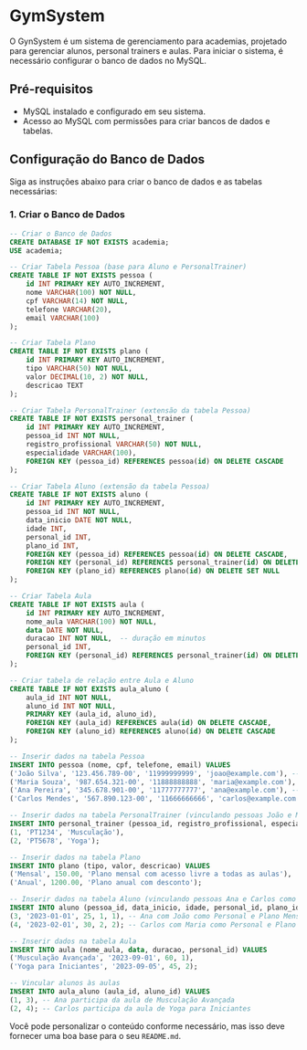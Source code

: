 # GymSystem

O GynSystem é um sistema de gerenciamento para academias, projetado para gerenciar alunos, personal trainers e aulas. Para iniciar o sistema, é necessário configurar o banco de dados no MySQL. 

## Pré-requisitos

- MySQL instalado e configurado em seu sistema.
- Acesso ao MySQL com permissões para criar bancos de dados e tabelas.

## Configuração do Banco de Dados

Siga as instruções abaixo para criar o banco de dados e as tabelas necessárias:

### 1. Criar o Banco de Dados

```sql
-- Criar o Banco de Dados
CREATE DATABASE IF NOT EXISTS academia;
USE academia;

-- Criar Tabela Pessoa (base para Aluno e PersonalTrainer)
CREATE TABLE IF NOT EXISTS pessoa (
    id INT PRIMARY KEY AUTO_INCREMENT,
    nome VARCHAR(100) NOT NULL,
    cpf VARCHAR(14) NOT NULL,
    telefone VARCHAR(20),
    email VARCHAR(100)
);

-- Criar Tabela Plano
CREATE TABLE IF NOT EXISTS plano (
    id INT PRIMARY KEY AUTO_INCREMENT,
    tipo VARCHAR(50) NOT NULL,
    valor DECIMAL(10, 2) NOT NULL,
    descricao TEXT
);

-- Criar Tabela PersonalTrainer (extensão da tabela Pessoa)
CREATE TABLE IF NOT EXISTS personal_trainer (
    id INT PRIMARY KEY AUTO_INCREMENT,
    pessoa_id INT NOT NULL,
    registro_profissional VARCHAR(50) NOT NULL,
    especialidade VARCHAR(100),
    FOREIGN KEY (pessoa_id) REFERENCES pessoa(id) ON DELETE CASCADE
);

-- Criar Tabela Aluno (extensão da tabela Pessoa)
CREATE TABLE IF NOT EXISTS aluno (
    id INT PRIMARY KEY AUTO_INCREMENT,
    pessoa_id INT NOT NULL,
    data_inicio DATE NOT NULL,
    idade INT,
    personal_id INT,
    plano_id INT,
    FOREIGN KEY (pessoa_id) REFERENCES pessoa(id) ON DELETE CASCADE,
    FOREIGN KEY (personal_id) REFERENCES personal_trainer(id) ON DELETE SET NULL,
    FOREIGN KEY (plano_id) REFERENCES plano(id) ON DELETE SET NULL
);

-- Criar Tabela Aula
CREATE TABLE IF NOT EXISTS aula (
    id INT PRIMARY KEY AUTO_INCREMENT,
    nome_aula VARCHAR(100) NOT NULL,
    data DATE NOT NULL,
    duracao INT NOT NULL,  -- duração em minutos
    personal_id INT,
    FOREIGN KEY (personal_id) REFERENCES personal_trainer(id) ON DELETE SET NULL
);

-- Criar tabela de relação entre Aula e Aluno
CREATE TABLE IF NOT EXISTS aula_aluno (
    aula_id INT NOT NULL,
    aluno_id INT NOT NULL,
    PRIMARY KEY (aula_id, aluno_id),
    FOREIGN KEY (aula_id) REFERENCES aula(id) ON DELETE CASCADE,
    FOREIGN KEY (aluno_id) REFERENCES aluno(id) ON DELETE CASCADE
);

-- Inserir dados na tabela Pessoa
INSERT INTO pessoa (nome, cpf, telefone, email) VALUES
('João Silva', '123.456.789-00', '11999999999', 'joao@example.com'), -- Pessoa para Personal Trainer
('Maria Souza', '987.654.321-00', '11888888888', 'maria@example.com'), -- Pessoa para Personal Trainer
('Ana Pereira', '345.678.901-00', '11777777777', 'ana@example.com'), -- Pessoa para Aluno
('Carlos Mendes', '567.890.123-00', '11666666666', 'carlos@example.com'); -- Pessoa para Aluno

-- Inserir dados na tabela PersonalTrainer (vinculando pessoas João e Maria)
INSERT INTO personal_trainer (pessoa_id, registro_profissional, especialidade) VALUES
(1, 'PT1234', 'Musculação'),
(2, 'PT5678', 'Yoga');

-- Inserir dados na tabela Plano
INSERT INTO plano (tipo, valor, descricao) VALUES
('Mensal', 150.00, 'Plano mensal com acesso livre a todas as aulas'),
('Anual', 1200.00, 'Plano anual com desconto');

-- Inserir dados na tabela Aluno (vinculando pessoas Ana e Carlos como alunos)
INSERT INTO aluno (pessoa_id, data_inicio, idade, personal_id, plano_id) VALUES
(3, '2023-01-01', 25, 1, 1), -- Ana com João como Personal e Plano Mensal
(4, '2023-02-01', 30, 2, 2); -- Carlos com Maria como Personal e Plano Anual

-- Inserir dados na tabela Aula
INSERT INTO aula (nome_aula, data, duracao, personal_id) VALUES
('Musculação Avançada', '2023-09-01', 60, 1),
('Yoga para Iniciantes', '2023-09-05', 45, 2);

-- Vincular alunos às aulas
INSERT INTO aula_aluno (aula_id, aluno_id) VALUES
(1, 3), -- Ana participa da aula de Musculação Avançada
(2, 4); -- Carlos participa da aula de Yoga para Iniciantes
```
Você pode personalizar o conteúdo conforme necessário, mas isso deve fornecer uma boa base para o seu `README.md`.


